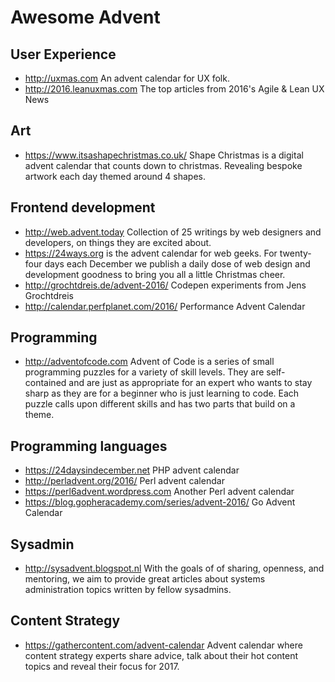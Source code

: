 # Awesome Advent

## User Experience

- http://uxmas.com An advent calendar for UX folk.
- http://2016.leanuxmas.com The top articles from 2016's Agile & Lean UX News

## Art

- https://www.itsashapechristmas.co.uk/ Shape Christmas is a digital advent calendar that counts down to christmas. Revealing bespoke artwork each day themed around 4 shapes.

## Frontend development

- http://web.advent.today Collection of 25 writings by web designers and developers, on things they are excited about. 
- https://24ways.org is the advent calendar for web geeks. For twenty-four days each December we publish a daily dose of web design and development goodness to bring you all a little Christmas cheer.
- http://grochtdreis.de/advent-2016/ Codepen experiments from Jens Grochtdreis
- http://calendar.perfplanet.com/2016/ Performance Advent Calendar

## Programming

- http://adventofcode.com Advent of Code is a series of small programming puzzles for a variety of skill levels. They are self-contained and are just as appropriate for an expert who wants to stay sharp as they are for a beginner who is just learning to code. Each puzzle calls upon different skills and has two parts that build on a theme.


## Programming languages

- https://24daysindecember.net PHP advent calendar
- http://perladvent.org/2016/ Perl advent calendar
- https://perl6advent.wordpress.com Another Perl advent calendar
- https://blog.gopheracademy.com/series/advent-2016/ Go Advent Calendar


## Sysadmin

- http://sysadvent.blogspot.nl With the goals of of sharing, openness, and mentoring, we aim to provide great articles about systems administration topics written by fellow sysadmins.

## Content Strategy

- https://gathercontent.com/advent-calendar Advent calendar where content strategy experts share advice, talk about their hot content topics and reveal their focus for 2017.
